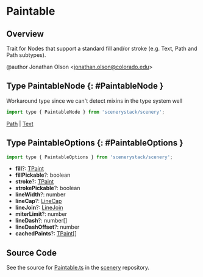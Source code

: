 # Paintable

## Overview

Trait for Nodes that support a standard fill and/or stroke (e.g. Text, Path and Path subtypes).

@author Jonathan Olson &lt;jonathan.olson@colorado.edu&gt;

## Type PaintableNode {: #PaintableNode }


Workaround type since we can't detect mixins in the type system well

```js
import type { PaintableNode } from 'scenerystack/scenery';
```


[Path](../scenery/Path.md) | [Text](../scenery/Text.md)



## Type PaintableOptions {: #PaintableOptions }


```js
import type { PaintableOptions } from 'scenerystack/scenery';
```


- **fill**?: [TPaint](../scenery/TPaint.md)
- **fillPickable**?: <span style="color: hsla(calc(var(--md-hue) + 180deg),80%,40%,1);">boolean</span>
- **stroke**?: [TPaint](../scenery/TPaint.md)
- **strokePickable**?: <span style="color: hsla(calc(var(--md-hue) + 180deg),80%,40%,1);">boolean</span>
- **lineWidth**?: <span style="color: hsla(calc(var(--md-hue) + 180deg),80%,40%,1);">number</span>
- **lineCap**?: [LineCap](../kite/LineStyles.md#LineCap)
- **lineJoin**?: [LineJoin](../kite/LineStyles.md#LineJoin)
- **miterLimit**?: <span style="color: hsla(calc(var(--md-hue) + 180deg),80%,40%,1);">number</span>
- **lineDash**?: <span style="color: hsla(calc(var(--md-hue) + 180deg),80%,40%,1);">number</span>[]
- **lineDashOffset**?: <span style="color: hsla(calc(var(--md-hue) + 180deg),80%,40%,1);">number</span>
- **cachedPaints**?: [TPaint](../scenery/TPaint.md)[]




## Source Code

See the source for [Paintable.ts](https://github.com/phetsims/scenery/blob/main/js/nodes/Paintable.ts) in the [scenery](https://github.com/phetsims/scenery) repository.
